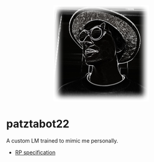 <p align="center">
<img src="doc/assets/img/avatar-blurred.png" style="border-radius: 5px" />
</p>

# patztabot22

A custom LM trained to mimic me personally.

- [RP specification](docs/rp-specification.md)
